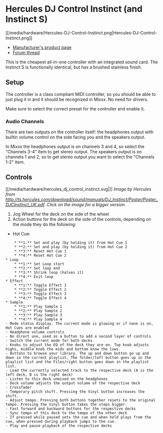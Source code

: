 # Hercules DJ Control Instinct (and Instinct S)

[[/media/hardware/Hercules-DJ-Control-Instinct.png|Hercules-DJ-Control-Instinct.png]]

  - [Manufacturer's product
    page](http://www.hercules.com/us/DJ-Music/bdd/p/187/djcontrol-instinct/)
  - [Forum thread](http://mixxx.org/forums/viewtopic.php?f=7&t=3907)

This is the cheapest all-in-one controller with an integrated sound
card. The Instinct S is functionally identical, but has a brushed
stainless finish.

## Setup

The controller is a class compliant MIDI controller, so you should be
able to just plug it in and it should be recognized in Mixxx. No need
for drivers.

Make sure to select the correct preset for the controller and enable it.

### Audio Channels

There are two outputs on the controller itself: the headphones output
with builtin volume control on the side facing you and the speakers
output.

In Mixxx the headphones output is on channels 3 and 4, so select the
"Channels 3-4" item to get stereo output. The speakers output is on
channels 1 and 2, so to get stereo output you want to select the
"Channels 1-2" item.

## Controls

[[/media/hardware/hercules_dj_control_instinct.svg|]] *Image by Hercules from
<http://ts.hercules.com/download/sound/manuals/DJ_Instinct/Poster/Poster_DJCInstinct_UK.pdf>.
Click on the image for a bigger version.*

1.  Jog Wheel for the deck on the side of the wheel
2.  Action buttons for the deck on the side of the controls, depending
    on the mode they do the following:

<!-- end list -->

  - Hot Cue:

<!-- end list -->

``` 
    * **1:** Set and play (by holding it) from Hot Cue 1
    * **2:** Set and play (by holding it) from Hot Cue 2
    * **3:** Reset Hot Cue 1
    * **4:** Reset Hot Cue 2
* Loop
    * **1:** Set Loop start
    * **2:** Set loop end
    * **3:** Shrink loop (halves it)
    * **4:** Exit loop
* Effect
    * **1:** Toggle Effect 1
    * **2:** Toggle Effect 2
    * **3:** Toggle Effect 3
    * **4:** Toggle Effect 4
* Sample
    * **1:** Play Sample 1
    * **2:** Play Sample 2
    * **3:** Play Sample 3
    * **4:** Play Sample 4 
- Mode status display. The current mode is glowing or if none is on, Hot Cues are enabled
- Headphone volume controls
- No direct use, used as a button to add a second layer of controls
- Switch the current mode for both decks
- Knobs to adjust the EQ of the deck they are on. Top knob adjusts highs, middle knob the mids and bottom know the lows.
- Buttons to browse your library. The up and down button go up and down in the current playlist, The folder/left button goes up in the playlist list and the Files/right button goes down in the playlist list.
- Load the currently selected track to the respective deck (A is the left deck, B is the right deck)
- Listen to this deck unmixed on the headphones
- Deck volume adjusts the output volume of the respective deck
- Crossfader
- Temporary pitch shift. Pressing the Vinyl button increases the shift.
- Adjust tempo. Pressing both buttons together resets to the original tempo. Pressing the Vinyl button takes the steps bigger.
- Fast forward and backward buttons for the respective decks
- Sync tempo of this deck to the tempo of the other deck
- If pressed while paused sets the cue and when held plays from the cue, when pressed during playback jumps to the cue.
- Play and pause playback of the respective decks
```

